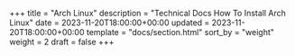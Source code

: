 +++
title = "Arch Linux"
description = "Technical Docs How To Install Arch Linux"
date = 2023-11-20T18:00:00+00:00
updated = 2023-11-20T18:00:00+00:00
template = "docs/section.html"
sort_by = "weight"
weight = 2
draft = false
+++


